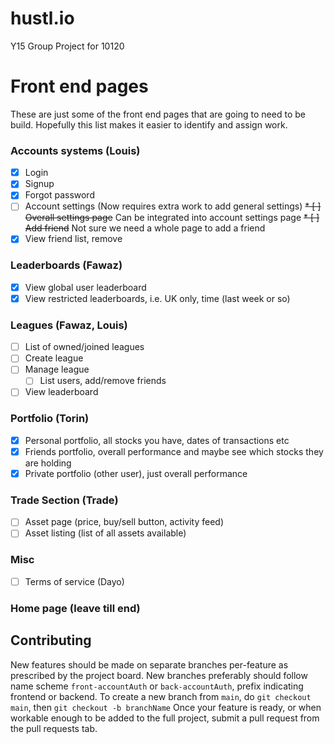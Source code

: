 # hustl.io
Y15 Group Project for 10120

# Front end pages
These are just some of the front end pages that are going to need to be build.  Hopefully this list makes it easier to identify and assign work.
### Accounts systems (Louis)
  * [x] Login
  * [x] Signup
  * [x] Forgot password
  * [ ] Account settings (Now requires extra work to add general settings)
  ~~* [ ] Overall settings page~~ Can be integrated into account settings page
  ~~* [ ] Add friend~~ Not sure we need a whole page to add a friend
  * [x] View friend list, remove
### Leaderboards (Fawaz)
  * [x] View global user leaderboard
  * [x] View restricted leaderboards, i.e. UK only, time (last week or so)
### Leagues (Fawaz, Louis)
   * [ ] List of owned/joined leagues
   * [ ] Create league
   * [ ] Manage league
      * [ ] List users, add/remove friends
   * [ ] View leaderboard
### Portfolio (Torin)
  * [x] Personal portfolio, all stocks you have, dates of transactions etc
  * [x] Friends portfolio, overall performance and maybe see which stocks they are holding
  * [x] Private portfolio (other user), just overall performance

### Trade Section (Trade)
  * [ ] Asset page (price, buy/sell button, activity feed)
  * [ ] Asset listing (list of all assets available)

### Misc
* [ ] Terms of service (Dayo)

### Home page (leave till end)

## Contributing
New features should be made on separate branches per-feature as prescribed by the project board.
New branches preferably should follow name scheme `front-accountAuth` or `back-accountAuth`, prefix indicating frontend or backend.
To create a new branch from `main`, do `git checkout main`, then `git checkout -b branchName`
Once your feature is ready, or when workable enough to be added to the full project, submit a pull request from the pull requests tab.
